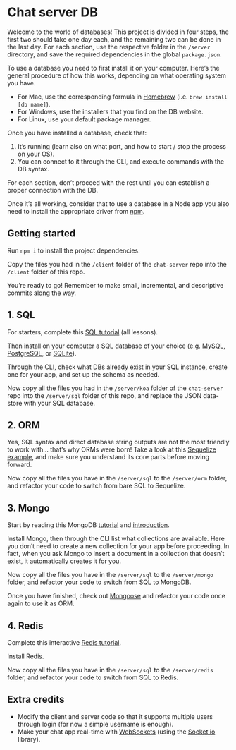 # Chat server DB

Welcome to the world of databases! This project is divided in four steps, the first two should take one day each, and the remaining two can be done in the last day. For each section, use the respective folder in the `/server` directory, and save the required dependencies in the global `package.json`.

To use a database you need to first install it on your computer. Here’s the general procedure of how this works, depending on what operating system you have.

- For Mac, use the corresponding formula in [Homebrew](http://brew.sh/) (i.e. `brew install [db name]`).
- For Windows, use the installers that you find on the DB website.
- For Linux, use your default package manager.

Once you have installed a database, check that:

1. It’s running (learn also on what port, and how to start / stop the process on your OS).
2. You can connect to it through the CLI, and execute commands with the DB syntax.

For each section, don’t proceed with the rest until you can establish a proper connection with the DB.

Once it’s all working, consider that to use a database in a Node app you also need to install the appropriate driver from [npm](https://www.npmjs.org/).

## Getting started

Run `npm i` to install the project dependencies.

Copy the files you had in the `/client` folder of the `chat-server` repo into the `/client` folder of this repo.

You’re ready to go! Remember to make small, incremental, and descriptive commits along the way.

## 1. SQL

For starters, complete this [SQL tutorial](https://sqlbolt.com/) (all lessons).

Then install on your computer a SQL database of your choice (e.g. [MySQL](https://www.mysql.com/), [PostgreSQL](https://www.postgresql.org/), or [SQLite](https://www.sqlite.org/)).

Through the CLI, check what DBs already exist in your SQL instance, create one for your app, and set up the schema as needed.

Now copy all the files you had in the `/server/koa` folder of the `chat-server` repo into the `/server/sql` folder of this repo, and replace the JSON data-store with your SQL database.

## 2. ORM

Yes, SQL syntax and direct database string outputs are not the most friendly to work with… that’s why ORMs were born! Take a look at this [Sequelize example](https://lectures.codeworks.me/databases-2#orm-example), and make sure you understand its core parts before moving forward.

Now copy all the files you have in the `/server/sql` to the `/server/orm` folder, and refactor your code to switch from bare SQL to Sequelize.

## 3. Mongo

Start by reading this MongoDB [tutorial](https://www.tutorialspoint.com/mongodb/) and [introduction](https://scotch.io/tutorials/an-introduction-to-mongodb).

Install Mongo, then through the CLI list what collections are available. Here you don’t need to create a new collection for your app before proceeding. In fact, when you ask Mongo to insert a document in a collection that doesn’t exist, it automatically creates it for you.

Now copy all the files you have in the `/server/sql` to the `/server/mongo` folder, and refactor your code to switch from SQL to MongoDB.

Once you have finished, check out [Mongoose](http://mongoosejs.com/) and refactor your code once again to use it as ORM.

## 4. Redis

Complete this interactive [Redis tutorial](https://try.redis.io/).

Install Redis.

Now copy all the files you have in the `/server/sql` to the `/server/redis` folder, and refactor your code to switch from SQL to Redis.

## Extra credits

- Modify the client and server code so that it supports multiple users through login (for now a simple username is enough).
- Make your chat app real-time with [WebSockets](https://developer.mozilla.org/en-US/docs/Web/API/WebSockets_API) (using the [Socket.io](http://socket.io/) library).

